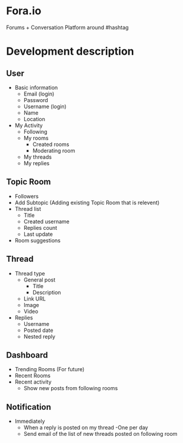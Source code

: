 Fora.io 
========
Forums + Conversation Platform around #hashtag

Development description
========================

User
-----
  - Basic information
    - Email (login)
    - Password
    - Username (login)
    - Name
    - Location
  - My Activity
    - Following
    - My rooms
      - Created rooms
      - Moderating room
    - My threads
    - My replies
    
Topic Room
-----
  - Followers
  - Add Subtopic (Adding existing Topic Room that is relevent)
  - Thread list
    - Title
    - Created username
    - Replies count
    - Last update
  - Room suggestions

Thread 
-------
  - Thread type
    - General post
      - Title
      - Description
    - Link URL
    - Image
    - Video
  - Replies
    - Username
    - Posted date
    - Nested reply


Dashboard
----------
  - Trending Rooms (For future)
  - Recent Rooms 
  - Recent activity
    - Show new posts from following rooms

Notification
-------------
  - Immediately
    - When a reply is posted on my thread
  -One per day
    - Send email of the list of new threads posted on following room
